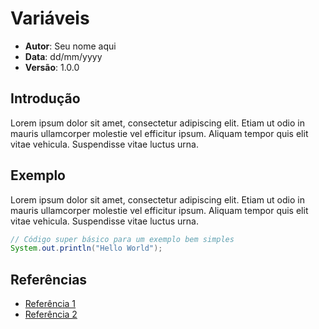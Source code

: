 # Variáveis

- **Autor**: Seu nome aqui
- **Data**: dd/mm/yyyy
- **Versão**: 1.0.0

## Introdução

Lorem ipsum dolor sit amet, consectetur adipiscing elit. Etiam ut odio in mauris ullamcorper molestie vel efficitur ipsum. Aliquam tempor quis elit vitae vehicula. Suspendisse vitae luctus urna. 

## Exemplo

Lorem ipsum dolor sit amet, consectetur adipiscing elit. Etiam ut odio in mauris ullamcorper molestie vel efficitur ipsum. Aliquam tempor quis elit vitae vehicula. Suspendisse vitae luctus urna. 

```java
// Código super básico para um exemplo bem simples
System.out.println("Hello World");
```

## Referências

- [Referência 1](html://www.example.com)
- [Referência 2](html://www.example.com)